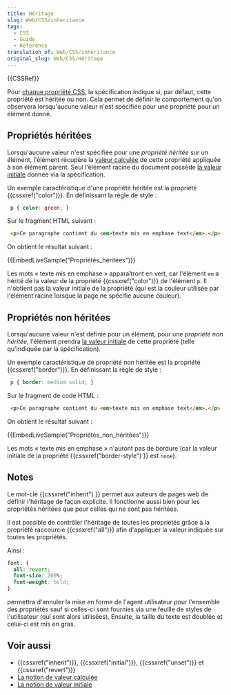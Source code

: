 ```yaml
---
title: Héritage
slug: Web/CSS/inheritance
tags:
  - CSS
  - Guide
  - Reference
translation_of: Web/CSS/inheritance
original_slug: Web/CSS/Héritage
---
```

{{CSSRef}}

Pour [chaque propriété CSS](fr/R%c3%a9f%c3%a9rence_CSS), la spécification indique si, par défaut, cette propriété est héritée ou non. Cela permet de définir le comportement qu'on observera lorsqu'aucune valeur n'est spécifiée pour une propriété pour un élément donné.

## Propriétés héritées

Lorsqu'aucune valeur n'est spécifiée pour une _propriété héritée_ sur un élément, l'élément récupère la [valeur calculée](/fr/docs/Web/CSS/Valeur_calculée) de cette propriété appliquée à son élément parent. Seul l'élément racine du document possède [la valeur initiale](/fr/docs/Web/CSS/Valeur_initiale) donnée via la spécification.

Un exemple caractéristique d'une propriété héritée est la propriété {{cssxref("color")}}. En définissant la règle de style :

```css
 p { color: green; }
```

Sur le fragment HTML suivant :

```html
 <p>Ce paragraphe contient du <em>texte mis en emphase text</em>.</p>
```

On obtient le résultat suivant :

{{EmbedLiveSample("Propriétés_héritées")}}

Les mots « texte mis en emphase » apparaîtront en vert, car l'élément `em` a hérité de la valeur de la propriété {{cssxref("color")}} de l'élément `p`. Il n'obtient pas la valeur initiale de la propriété (qui est la couleur utilisée par l'élément racine lorsque la page ne spécifie aucune couleur).

## Propriétés non héritées

Lorsqu'aucune valeur n'est définie pour un élément, pour une _propriété non héritée_, l'élément prendra [la valeur initiale](/fr/docs/Web/CSS/Valeur_initiale) de cette propriété (telle qu'indiquée par la spécification).

Un exemple caractéristique de propriété non héritée est la propriété {{cssxref("border")}}. En définissant la règle de style :

```css
 p { border: medium solid; }
```

Sur le fragment de code HTML :

```html
 <p>Ce paragraphe contient du <em>texte mis en emphase text</em>.</p>
```

On obtient le résultat suivant :

{{EmbedLiveSample("Propriétés_non_héritées")}}

Les mots « texte mis en emphase » n'auront pas de bordure (car la valeur initiale de la propriété {{cssxref("border-style") }} est `none`).

## Notes

Le mot-clé {{cssxref("inherit") }} permet aux auteurs de pages web de définir l'héritage de façon explicite. Il fonctionne aussi bien pour les propriétés héritées que pour celles qui ne sont pas héritées.

Il est possible de contrôler l'héritage de toutes les propriétés grâce à la propriété raccourcie {{cssxref("all")}} afin d'appliquer la valeur indiquée sur toutes les propriétés.

Ainsi :

```css
font: {
  all: revert;
  font-size: 200%;
  font-weight: bold;
}
```

permettra d'annuler la mise en forme de l'agent utilisateur pour l'ensemble des propriétés sauf si celles-ci sont fournies via une feuille de styles de l'utilisateur (qui sont alors utilisées). Ensuite, la taille du texte est doublée et celui-ci est mis en gras.

## Voir aussi

- {{cssxref("inherit")}}, {{cssxref("initial")}}, {{cssxref("unset")}} et {{cssxref("revert")}}
- [La notion de valeur calculée](/fr/docs/Web/CSS/Valeur_calculée)
- [La notion de valeur initiale](/fr/docs/Web/CSS/Valeur_initiale)
